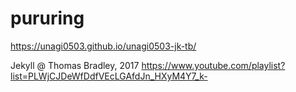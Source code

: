 # pururing
https://unagi0503.github.io/unagi0503-jk-tb/

Jekyll @ Thomas Bradley, 2017 
https://www.youtube.com/playlist?list=PLWjCJDeWfDdfVEcLGAfdJn_HXyM4Y7_k-


